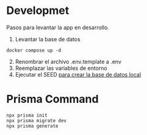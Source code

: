 # Developmet
Pasos para levantar la app en desarrollo.
1. Levantar la base de datos
```
docker compose up -d
```
2. Renombrar el archivo .env.template a .env
3. Reemplazar las variables de entorno
4. Ejecutar el SEED [para crear la base de datos local](localhost:3000/api/seed)

# Prisma Command
```
npx prisma init
npx prisma migrate dev
npx prisma generate
```